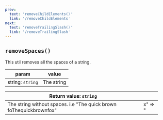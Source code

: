 ```yaml
---
prev: 
  text: 'removeChildElements()'
  link: '/removeChildElements'
next:
  text: 'removeTrailingSlash()'
  link: '/removeTrailingSlash'
---
```


## `removeSpaces()`

This util removes all the spaces of a string.

| param            | value      |
| ---------------- | ---------- |
| string: `string` | The string |


| Return value: `string`            |      |
| ---------------- | ---------- |
| The string without spaces. i.e "The quick brown foThequickbrownfox" | x" => " |